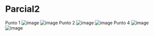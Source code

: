 # Parcial2
Punto 1
![image](https://github.com/user-attachments/assets/7659851d-005f-4ce4-8f4b-12de6eb16ac2)
![image](https://github.com/user-attachments/assets/9392f28e-249b-4160-8909-beaadbe117d5)
Punto 2
![image](https://github.com/user-attachments/assets/243e4c18-b866-491f-947c-642762493092)
![image](https://github.com/user-attachments/assets/8981f8bb-2e6a-4133-91e1-5ef7b402abab)
Punto 4
![image](https://github.com/user-attachments/assets/38c15762-e6f3-41b5-a929-0fb22c78e67b)
![image](https://github.com/user-attachments/assets/b22df9fe-4a80-4ddd-a028-72433e79bcbb)
